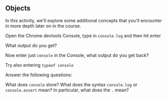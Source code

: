 ## Objects

In this activity, we'll explore some additional concepts that you'll encounter in more depth later on in the course.

Open the Chrome devtools Console, type in `console.log` and then hit enter

What output do you get?

Now enter just `console` in the Console, what output do you get back?

Try also entering `typeof console`

Answer the following questions:

What does `console` store?
What does the syntax `console.log` or `console.assert` mean? In particular, what does the `.` mean?

